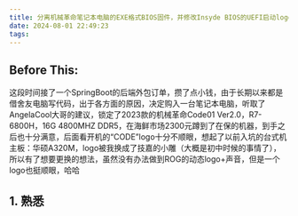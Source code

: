 ```yaml
---
title: 分离机械革命笔记本电脑的EXE格式BIOS固件，并修改Insyde BIOS的UEFI启动logo
date: 2024-08-01 22:49:23
tags:
---
```

## Before This:  
这段时间接了一个SpringBoot的后端外包订单，攒了点小钱，由于长期以来都是借舍友电脑写代码，出于各方面的原因，决定购入一台笔记本电脑，听取了AngelaCool大哥的建议，锁定了2023款的机械革命Code01 Ver2.0，R7-6800H，16G 4800MHZ DDR5，在海鲜市场2300元蹲到了在保的机器，到手之后也十分满意，后面看开机的“CODE”logo十分不顺眼，想起了以前入坑的台式机主板：华硕A320M，logo被我换成了技嘉的小雕（大概是初中时候的事情了），所以有了想要更换的想法，虽然没有办法做到ROG的动态logo+声音，但是一个logo也挺顺眼，哈哈
## 1. 熟悉